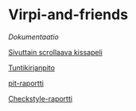 # Virpi-and-friends

*Dokumentaatio*

[Sivuttain scrollaava kissapeli](dokumentaatio/aiheenKuvausJaRakenne.md)

[Tuntikirjanpito](dokumentaatio/tuntikirjanpito.md)

[pit-raportti](https://htmlpreview.github.io/?https://github.com/jheiska/Virpi-and-friends/blob/master/dokumentaatio/pit/201702102148/index.html)

[Checkstyle-raportti](https://htmlpreview.github.io/?https://github.com/jheiska/Virpi-and-friends/blob/master/dokumentaatio/Checkstyle/Site%20Viikko%204/checkstyle.html)
